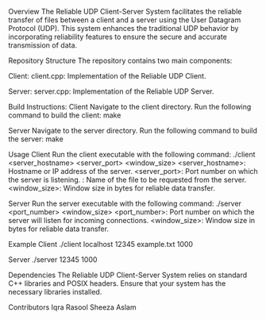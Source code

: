 Overview
The Reliable UDP Client-Server System facilitates the reliable transfer of files between a client and a server using the User Datagram Protocol (UDP). This system enhances the traditional UDP behavior by incorporating reliability features to ensure the secure and accurate transmission of data.

Repository Structure
The repository contains two main components:

Client:
client.cpp: Implementation of the Reliable UDP Client.

Server:
server.cpp: Implementation of the Reliable UDP Server.

Build Instructions:
Client
Navigate to the client directory.
Run the following command to build the client:
make

Server
Navigate to the server directory.
Run the following command to build the server:
make

Usage
Client
Run the client executable with the following command:
./client <server_hostname> <server_port> <filename> <window_size>
<server_hostname>: Hostname or IP address of the server.
<server_port>: Port number on which the server is listening.
<filename>: Name of the file to be requested from the server.
<window_size>: Window size in bytes for reliable data transfer.

Server
Run the server executable with the following command:
./server <port_number> <window_size>
<port_number>: Port number on which the server will listen for incoming connections.
<window_size>: Window size in bytes for reliable data transfer.

Example
Client
./client localhost 12345 example.txt 1000

Server
./server 12345 1000

Dependencies
The Reliable UDP Client-Server System relies on standard C++ libraries and POSIX headers. Ensure that your system has the necessary libraries installed.

Contributors
Iqra Rasool
Sheeza Aslam
